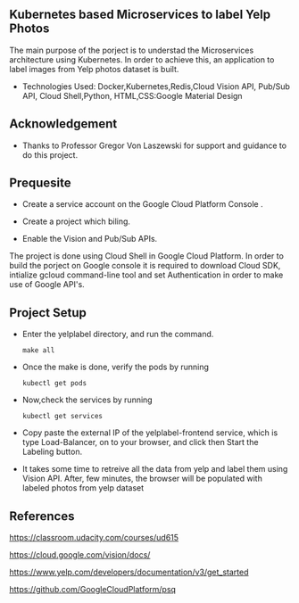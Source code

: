 ## Kubernetes based Microservices to label Yelp Photos

The main purpose of the porject is to understad the Microservices
architecture using Kubernetes. In order to achieve this, an
application to label images from Yelp photos dataset is built.

* Technologies Used: Docker,Kubernetes,Redis,Cloud Vision API, Pub/Sub
  API, Cloud Shell,Python, HTML,CSS:Google Material Design

## Acknowledgement 

* Thanks to Professor Gregor Von Laszewski for support and guidance to
  do this project.


## Prequesite

* Create a service account on the Google Cloud Platform Console .

* Create a project which biling.

* Enable the Vision and Pub/Sub APIs.

The project is done using Cloud Shell in Google Cloud Platform. In
order to build the porject on Google console it is required to
download Cloud SDK, intialize gcloud command-line tool and set
Authentication in order to make use of Google API's.

## Project Setup

* Enter the yelplabel directory, and run the command.

   ``` make all ```

* Once the make is done, verify the pods by running 

	```kubectl get pods```

* Now,check the services by running

	```kubectl get services```

* Copy paste the external IP of the yelplabel-frontend service, which
  is type Load-Balancer, on to your browser, and click then Start the
  Labeling button.

* It takes some time to retreive all the data from yelp and label them
  using Vision API. After, few minutes, the browser will be populated
  with labeled photos from yelp dataset

## References

https://classroom.udacity.com/courses/ud615

https://cloud.google.com/vision/docs/

https://www.yelp.com/developers/documentation/v3/get_started

https://github.com/GoogleCloudPlatform/psq
